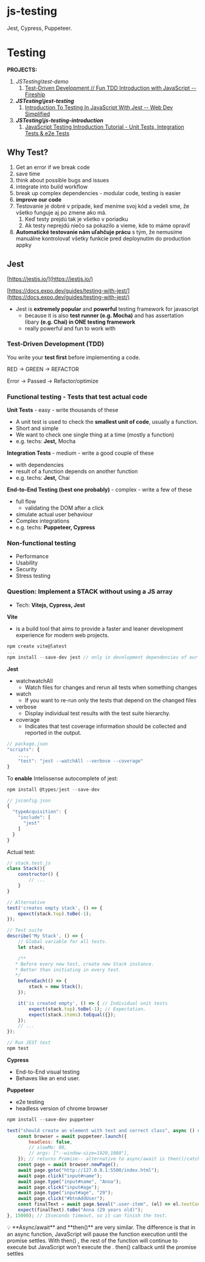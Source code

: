 # js-testing
Jest, Cypress, Puppeteer.

# Testing

**PROJECTS:**

1. *JSTesting\test-demo*
    1. [Test-Driven Development // Fun TDD Introduction with JavaScript -- Fireship](https://www.youtube.com/watch?v=Jv2uxzhPFl4)
2. *********************************JSTesting\jest-testing*********************************
    1. [Introduction To Testing In JavaScript With Jest -- Web Dev Simplified](https://www.youtube.com/watch?v=FgnxcUQ5vho) 
3. *********************************JSTesting\js-testing-introduction*********************************
    1. [JavaScript Testing Introduction Tutorial - Unit Tests, Integration Tests & e2e Tests](https://www.youtube.com/watch?v=r9HdJ8P6GQI)

## **Why Test?**

1. Get an error if we break code
2. save time
3. think about possible bugs and issues
4. integrate into build workflow
5. break up complex dependencies - modular code, testing is easier
6. **improve our code**
7. Testovanie je dobré v prípade, keď meníme svoj kód a vedeli sme, že všetko funguje aj po zmene ako má. 
    1. Keď testy prejdú tak je všetko v poriadku
    2. Ak testy neprejdú niečo sa pokazilo a vieme, kde to máme opraviť
8. **Automatické testovanie nám uľahčuje prácu** s tým, že nemusíme manuálne kontrolovať všetky funkcie pred deploynutím do production appky

## Jest

[https://jestjs.io/](https://jestjs.io/)

[https://docs.expo.dev/guides/testing-with-jest/](https://docs.expo.dev/guides/testing-with-jest/)

- Jest is **extremely popular** and ****************powerful**************** testing framework for javascript
    - because it is also **test runner (e.g. Mocha)** and has assertation libary **(e.g. Chai) in ONE testing framework**
    - really powerful and fun to work with

### **Test-Driven Development (TDD)**

You write your **test first** before implementing a code.

RED → GREEN → REFACTOR

Error → Passed → Refactor/optimize

### Functional testing - Tests that test actual code

**Unit Tests** - easy - write thousands of these

- A unit test is used to check the **smallest unit of code**, usually a function.
- Short and simple
- We want to check one single thing at a time (mostly a function)
- e.g. techs: **Jest,** Mocha

**Integration Tests** - medium - write a good couple of these

- with dependencies
- result of a function depends on another function
- e.g. techs: **Jest,** Chai

**End-to-End Testing (best one probably)** - complex - write a few of these

- full flow
    - validating the DOM after a click
- simulate actual user behaviour
- Complex integrations
- e.g. techs: **Puppeteer, Cypress**

### Non-functional testing

- Performance
- Usability
- Security
- Stress testing

### Question: Implement a STACK without using a JS array

- Tech: **Vitejs, Cypress, Jest**

**Vite** 

- is a build tool that aims to provide a faster and leaner development experience for modern web projects.

```jsx
npm create vite@latest
...
npm install --save-dev jest // only in development dependencies of our project
```

**Jest**

- watchwatchAll
    - Watch files for changes and rerun all tests when something changes
- watch
    - If you want to re-run only the tests that depend on the changed files
- verbose
    - Display individual test results with the test suite hierarchy.
- coverage
    - Indicates that test coverage information should be collected and reported in the output.

```jsx
// package.json
"scripts": {
	...,
	"test": "jest --watchAll --verbose --coverage"
}
```

To **enable** Intelissense autocomplete of jest:

```jsx
npm install @types/jest --save-dev

// jsconfig.json
{
  "typeAcquisition": {
    "include": [
      "jest"
    ]
  }
}
```

Actual test:

```jsx
// stack.test.js
class Stack(){
	constructor() {
		// ...
	}
}

// Alternative
test('creates empty stack', () => {
	epexct(stack.top).toBe(-1);
});

// Test suite
describe('My Stack', () => { 
	// Global variable for all tests.
	let stack;

	/**
   * Before every new test, create new Stack instance.
   * Better than initiating in every test.
   */
	beforeEach(() => {
		stack = new Stack();
	});

	it('is created empty', () => { // Individual unit tests
		expect(stack.top).toBe(-1); // Expectation.
		expect(stack.items).toEqual({});
	});
	// ...
});
```

```jsx
// Run JEST test
npm test
```

**************Cypress**************

- End-to-End visual testing
- Behaves like an end user.

**Puppeteer**

- e2e testing
- headless version of chrome browser

```jsx
npm install --save-dev puppeteer
```

```jsx
test("should create an element with text and correct class", async () => {
    const browser = await puppeteer.launch({
        headless: false,
        // slowMo: 80,
        // args: ["--window-size=1920,1080"],
    }); // returns Promise-- alternative to async/await is then()/catch()
    const page = await browser.newPage();
    await page.goto("http://127.0.0.1:5500/index.html");
    await page.click("input#name");
    await page.type("input#name", "Anna");
    await page.click("input#age");
    await page.type("input#age", "29");
    await page.click("#btnAddUser");
    const finalText = await page.$eval(".user-item", (el) => el.textContent);
    expect(finalText).toBe("Anna (29 years old)");
}, 15000); // 15seconds timeout, so it can finish the test.
```

<aside>
💡 **Async/await** and **then()** are very similar. The difference is that in an async function, JavaScript will pause the function execution until the promise settles. With then() , the rest of the function will continue to execute but JavaScript won't execute the . then() callback until the promise settles

</aside>
